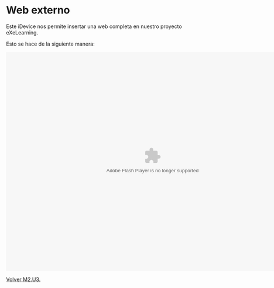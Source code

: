 
# Web externo

Este iDevice nos permite insertar una web completa en nuestro proyecto eXeLearning.

Esto se hace de la siguiente manera:

<object data="http://aularagon.catedu.es/materialesaularagon2013/herramelabor/tm2/iD_web.swf" height="600" style="display: block; margin-left: auto; margin-right: auto;" type="application/x-shockwave-flash" width="800"><param name="src" value="http://aularagon.catedu.es/materialesaularagon2013/herramelabor/tm2/iD_web.swf"/></object>

[Volver M2.U3.](u3_gadgets.html)

